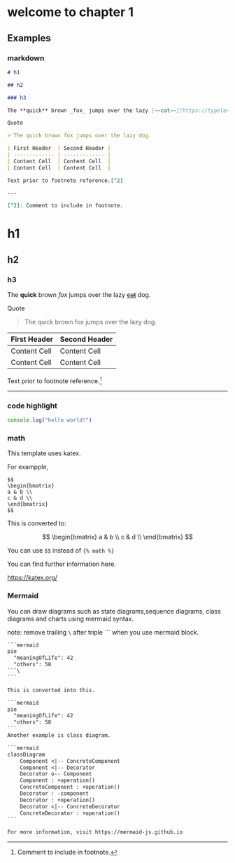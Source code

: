 # welcome to chapter 1

## Examples

### markdown

```md
# h1

## h2 

### h3

The **quick** brown _fox_ jumps over the lazy [~~cat~~](https://typelevel.org/cats/)  dog.

Quote

> The quick brown fox jumps over the lazy dog.

| First Header  | Second Header |
| ------------- | ------------- |
| Content Cell  | Content Cell  |
| Content Cell  | Content Cell  |

Text prior to footnote reference.[^2]

---

[^2]: Comment to include in footnote.

```

# h1

## h2

### h3

The **quick** brown _fox_ jumps over the lazy [~~cat~~](https://typelevel.org/cats/)  dog.

Quote

> The quick brown fox jumps over the lazy dog.

| First Header  | Second Header |
| ------------- | ------------- |
| Content Cell  | Content Cell  |
| Content Cell  | Content Cell  |

Text prior to footnote reference.[^2]

---

[^2]: Comment to include in footnote.


### code highlight

```javascript
console.log("hello world!")
```


### math

This template uses katex. 

For exampple,

```
$$
\begin{bmatrix}
a & b \\
c & d \\
\end{bmatrix}
$$
```
This is converted to:

$$
\begin{bmatrix}
a & b \\
c & d \\
\end{bmatrix}
$$

You can use `$$` instead of `{% math %}`

You can find further information here.

https://katex.org/

### Mermaid

You can draw diagrams such as state diagrams,sequence diagrams, class diagrams and charts using mermaid syntax.

note: remove trailing `\` after triple `\`` when you use mermaid block.

````txt
```mermaid
pie
  "meaningOfLife": 42
  "others": 58
```\
```

This is converted into this.

```mermaid
pie
  "meaningOfLife": 42
  "others": 58
```
Another example is class diagram.

```mermaid
classDiagram
    Component <|-- ConcreteComponent
    Component <|-- Decorator
    Decorator o-- Component
    Component : +operation()
    ConcreteComponent : +operation()
    Decorator : -component
    Decorator : +operation()
    Decorator <|-- ConcreteDecorator
    ConcreteDecorator : +operation()
```

For more information, visit https://mermaid-js.github.io
